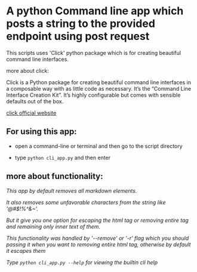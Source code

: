A python Command line app which posts a string to the provided endpoint using post request
=======


This scripts uses 'Click' python package which is for creating beautiful command line interfaces.

more about click:

Click is a Python package for creating beautiful command line interfaces in a composable way with as little code as necessary. It’s the “Command Line Interface Creation Kit”. It’s highly configurable but comes with sensible defaults out of the box.

[click official website](https://click.palletsprojects.com/en/7.x/)


## For using this app:

* open a command-line or terminal and then go to the script directory

* type `python cli_app.py` and then enter

## more about functionality:

*This app by default removes all markdown elements.*

*It also removes some unfavorable characters from the string like '@#$!%^&~'.*

*But it give you one option for escaping the html tag or removing entire tag and remaining only inner text of them.*

*This functionality was handled by '--remove' or '-r' flag which you should passing it when you want to removing entire html tag, otherwise by default it escapes them*

*Type  `python cli_app.py --help` for viewing the builtin cli help*
